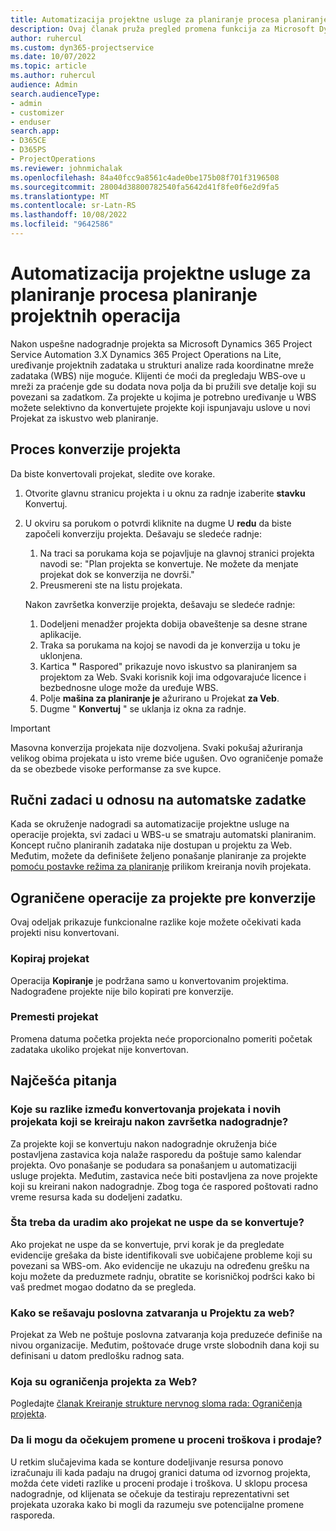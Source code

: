 ```yaml
---
title: Automatizacija projektne usluge za planiranje procesa planiranje projektnih operacija
description: Ovaj članak pruža pregled promena funkcija za Microsoft Dynamics 365 Project Service Automation Dynamics 365 Project Operations.
author: ruhercul
ms.custom: dyn365-projectservice
ms.date: 10/07/2022
ms.topic: article
ms.author: ruhercul
audience: Admin
search.audienceType:
- admin
- customizer
- enduser
search.app:
- D365CE
- D365PS
- ProjectOperations
ms.reviewer: johnmichalak
ms.openlocfilehash: 84a40fcc9a8561c4ade0be175b08f701f3196508
ms.sourcegitcommit: 28004d38800782540fa5642d41f8fe0f6e2d9fa5
ms.translationtype: MT
ms.contentlocale: sr-Latn-RS
ms.lasthandoff: 10/08/2022
ms.locfileid: "9642586"
---
```

# <a name="project-service-automation-to-project-operations-project-scheduling-conversion-process"></a>Automatizacija projektne usluge za planiranje procesa planiranje projektnih operacija

Nakon uspešne nadogradnje projekta sa Microsoft Dynamics 365 Project Service Automation 3.X Dynamics 365 Project Operations na Lite, uređivanje projektnih zadataka u strukturi analize rada koordinatne mreže zadataka (WBS) nije moguće. Klijenti će moći da pregledaju WBS-ove u mreži za praćenje gde su dodata nova polja da bi pružili sve detalje koji su povezani sa zadatkom. Za projekte u kojima je potrebno uređivanje u WBS možete selektivno da konvertujete projekte koji ispunjavaju uslove u novi Projekat za iskustvo web planiranje.

## <a name="project-conversion-process"></a>Proces konverzije projekta

Da biste konvertovali projekat, sledite ove korake.

1. Otvorite glavnu stranicu projekta i u oknu za radnje izaberite **stavku** Konvertuj.
1. U okviru sa porukom o potvrdi kliknite na dugme U **redu** da biste započeli konverziju projekta. Dešavaju se sledeće radnje:

    1. Na traci sa porukama koja se pojavljuje na glavnoj stranici projekta navodi se: "Plan projekta se konvertuje. Ne možete da menjate projekat dok se konverzija ne dovrši."
    1. Preusmereni ste na listu projekata.

    Nakon završetka konverzije projekta, dešavaju se sledeće radnje:

    1. Dodeljeni menadžer projekta dobija obaveštenje sa desne strane aplikacije.
    1. Traka sa porukama na kojoj se navodi da je konverzija u toku je uklonjena.
    1. Kartica **"** Raspored" prikazuje novo iskustvo sa planiranjem sa projektom za Web. Svaki korisnik koji ima odgovarajuće licence i bezbednosne uloge može da uređuje WBS.
    1. Polje **mašina za planiranje je** ažurirano u Projekat **za Veb**.
    1. Dugme " **Konvertuj** " se uklanja iz okna za radnje.

> [!IMPORTANT]
> Masovna konverzija projekata nije dozvoljena. Svaki pokušaj ažuriranja velikog obima projekata u isto vreme biće ugušen. Ovo ograničenje pomaže da se obezbede visoke performanse za sve kupce.

## <a name="manual-tasks-vs-automatic-tasks"></a>Ručni zadaci u odnosu na automatske zadatke

Kada se okruženje nadogradi sa automatizacije projektne usluge na operacije projekta, svi zadaci u WBS-u se smatraju automatski planiranim. Koncept ručno planiranih zadataka nije dostupan u projektu za Web. Međutim, možete da definišete željeno ponašanje planiranje za projekte [pomoću postavke režima za planiranje](/project-management/scheduling-modes.md) prilikom kreiranja novih projekata.

## <a name="restricted-operations-for-pre-conversion-projects"></a>Ograničene operacije za projekte pre konverzije

Ovaj odeljak prikazuje funkcionalne razlike koje možete očekivati kada projekti nisu konvertovani.

### <a name="copy-project"></a>Kopiraj projekat

Operacija **Kopiranje** je podržana samo u konvertovanim projektima. Nadograđene projekte nije bilo kopirati pre konverzije.

### <a name="move-project"></a>Premesti projekat

Promena datuma početka projekta neće proporcionalno pomeriti početak zadataka ukoliko projekat nije konvertovan.

## <a name="frequently-asked-questions"></a>Najčešća pitanja

### <a name="what-are-the-differences-between-converted-projects-and-new-projects-that-are-created-after-the-upgrade-has-been-completed"></a>Koje su razlike između konvertovanja projekata i novih projekata koji se kreiraju nakon završetka nadogradnje?

Za projekte koji se konvertuju nakon nadogradnje okruženja biće postavljena zastavica koja nalaže rasporedu da poštuje samo kalendar projekta. Ovo ponašanje se podudara sa ponašanjem u automatizaciji usluge projekta. Međutim, zastavica neće biti postavljena za nove projekte koji su kreirani nakon nadogradnje. Zbog toga će raspored poštovati radno vreme resursa kada su dodeljeni zadatku.

### <a name="what-should-i-do-if-my-project-fails-to-be-converted"></a>Šta treba da uradim ako projekat ne uspe da se konvertuje?

Ako projekat ne uspe da se konvertuje, prvi korak je da pregledate evidencije grešaka da biste identifikovali sve uobičajene probleme koji su povezani sa WBS-om. Ako evidencije ne ukazuju na određenu grešku na koju možete da preduzmete radnju, obratite se korisničkoj podršci kako bi vaš predmet mogao dodatno da se pregleda.

### <a name="how-are-business-closures-handled-in-project-for-the-web"></a>Kako se rešavaju poslovna zatvaranja u Projektu za web?

Projekat za Web ne poštuje poslovna zatvaranja koja preduzeće definiše na nivou organizacije. Međutim, poštovaće druge vrste slobodnih dana koji su definisani u datom predlošku radnog sata.

### <a name="what-are-the-limitations-of-project-for-the-web"></a>Koja su ograničenja projekta za Web?

Pogledajte [članak Kreiranje strukture nervnog sloma rada: Ograničenja projekta](/project-management/create-wbs#project-limitations.md).

### <a name="can-i-expect-changes-to-my-cost-and-sales-estimates"></a>Da li mogu da očekujem promene u proceni troškova i prodaje?

U retkim slučajevima kada se konture dodeljivanje resursa ponovo izračunaju ili kada padaju na drugoj granici datuma od izvornog projekta, možda ćete videti razlike u proceni prodaje i troškova. U sklopu procesa nadogradnje, od klijenata se očekuje da testiraju reprezentativni set projekata uzoraka kako bi mogli da razumeju sve potencijalne promene rasporeda.
